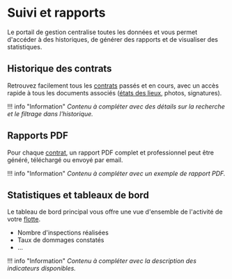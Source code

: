 # Suivi et rapports

Le portail de gestion centralise toutes les données et vous permet d'accéder à des historiques, de générer des rapports et de visualiser des statistiques.

## Historique des contrats

Retrouvez facilement tous les [contrats](../lexique.md#contrat) passés et en cours, avec un accès rapide à tous les documents associés ([états des lieux](../lexique.md#etat-des-lieux), photos, signatures).

!!! info "Information"
    *Contenu à compléter avec des détails sur la recherche et le filtrage dans l'historique.*

## Rapports PDF

Pour chaque [contrat](../lexique.md#contrat), un rapport PDF complet et professionnel peut être généré, téléchargé ou envoyé par email.

!!! info "Information"
    *Contenu à compléter avec un exemple de rapport PDF.*

## Statistiques et tableaux de bord

Le tableau de bord principal vous offre une vue d'ensemble de l'activité de votre [flotte](../lexique.md#flotte).

- Nombre d'inspections réalisées
- Taux de dommages constatés
- ...

!!! info "Information"
    *Contenu à compléter avec la description des indicateurs disponibles.* 